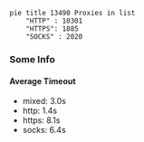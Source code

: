 
```mermaid
pie title 13490 Proxies in list
    "HTTP" : 10301
    "HTTPS": 1885
    "SOCKS" : 2020
```

### Some Info
#### Average Timeout

- mixed: 3.0s
- http: 1.4s
- https: 8.1s
- socks: 6.4s